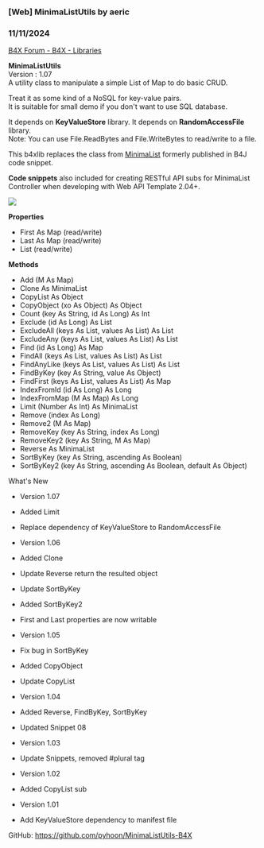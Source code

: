 ###  [Web] MinimaListUtils by aeric
### 11/11/2024
[B4X Forum - B4X - Libraries](https://www.b4x.com/android/forum/threads/155724/)

**MinimaListUtils**  
Version : 1.07  
A utility class to manipulate a simple List of Map to do basic CRUD.  
  
Treat it as some kind of a NoSQL for key-value pairs.  
It is suitable for small demo if you don't want to use SQL database.  
  
It depends on **KeyValueStore** library. It depends on **RandomAccessFile** library.  
Note: You can use File.ReadBytes and File.WriteBytes to read/write to a file.  
  
This b4xlib replaces the class from [MinimaList](https://www.b4x.com/android/forum/threads/minimalist.149341/) formerly published in B4J code snippet.  
  
**Code snippets** also included for creating RESTful API subs for MinimaList Controller when developing with Web API Template 2.04+.  
  
![](https://www.b4x.com/android/forum/attachments/146981)  
  
**Properties**  

- First As Map (read/write)
- Last As Map (read/write)
- List (read/write)

**Methods**  

- Add (M As Map)
- Clone As MinimaList
- CopyList As Object
- CopyObject (xo As Object) As Object
- Count (key As String, id As Long) As Int
- Exclude (id As Long) As List
- ExcludeAll (keys As List, values As List) As List
- ExcludeAny (keys As List, values As List) As List
- Find (id As Long) As Map
- FindAll (keys As List, values As List) As List
- FindAnyLike (keys As List, values As List) As List
- FindByKey (key As String, value As Object)
- FindFirst (keys As List, values As List) As Map
- IndexFromId (id As Long) As Long
- IndexFromMap (M As Map) As Long
- Limit (Number As Int) As MinimaList
- Remove (index As Long)
- Remove2 (M As Map)
- RemoveKey (key As String, index As Long)
- RemoveKey2 (key As String, M As Map)
- Reverse As MinimaList
- SortByKey (key As String, ascending As Boolean)
- SortByKey2 (key As String, ascending As Boolean, default As Object)

What's New  

- Version 1.07

- Added Limit
- Replace dependency of KeyValueStore to RandomAccessFile

- Version 1.06

- Added Clone
- Update Reverse return the resulted object
- Update SortByKey
- Added SortByKey2
- First and Last properties are now writable

- Version 1.05

- Fix bug in SortByKey
- Added CopyObject
- Update CopyList

- Version 1.04

- Added Reverse, FindByKey, SortByKey
- Updated Snippet 08

- Version 1.03

- Update Snippets, removed #plural tag

- Version 1.02

- Added CopyList sub

- Version 1.01

- Add KeyValueStore dependency to manifest file

  
GitHub: <https://github.com/pyhoon/MinimaListUtils-B4X>